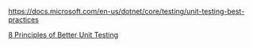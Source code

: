 https://docs.microsoft.com/en-us/dotnet/core/testing/unit-testing-best-practices

[8 Principles of Better Unit Testing](https://esj.com/Articles/2012/09/24/Better-Unit-Testing.aspx?m=1&Page=1)

